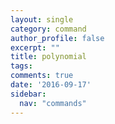 ```yaml
---
layout: single
category: command
author_profile: false
excerpt: ""
title: polynomial
tags:
comments: true
date: '2016-09-17'
sidebar:
  nav: "commands"
---
```


